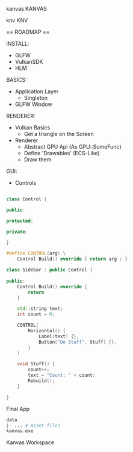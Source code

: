 





kanvas
KANVAS

knv
KNV

== ROADMAP ==

INSTALL:
- GLFW
- VulkanSDK
- HLM

BASICS:
- Application Layer
  - Singleton
- GLFW Window

RENDERER:
- Vulkan Basics
  - Get a triangle on the Screen
- Renderer
  - Abstract GPU Api (As GPU::SomeFunc)
  - Define 'Drawables' (ECS-Like)
  - Draw them

GUI:
- Controls
```cpp

class Control {

public:

protected:

private:

}

#define CONTROL(arg) \
	Control Build() override { return arg ; }

class Sidebar : public Control {
	
public:
	Control Build() override {
		return 
	}

	std::string text;
	int count = 0;

	CONTROL(
		Horizontal() {
			Label(text) {},
			Button("Do Stuff", Stuff) {},
		}
	)

	void Stuff() {
		count++;
		text = "Count: " + count;
		Rebuild();
	}

}


```



Final App
```py
data
|- ... # Asset files
kanvas.exe
```

Kanvas Workspace
```py

```

